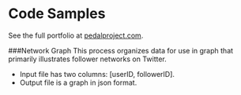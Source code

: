 # Code Samples
See the full portfolio at [pedalproject.com](http://pedalproject.com/).

###Network Graph
This process organizes data for use in graph that primarily illustrates follower networks on Twitter.
* Input file has two columns: [userID, followerID].
* Output file is a graph in json format.
